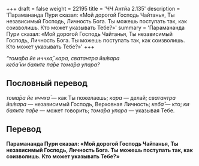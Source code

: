 +++
draft = false
weight = 22195
title = 'ЧЧ Антйа 2.135'
description = 'Парамананда Пури сказал: «Мой дорогой Господь Чайтанья, Ты независимый Господь, Личность Бога. Ты можешь поступать так, как соизволишь. Кто может указывать Тебе?»'
summary = 'Парамананда Пури сказал: «Мой дорогой Господь Чайтанья, Ты независимый Господь, Личность Бога. Ты можешь поступать так, как соизволишь. Кто может указывать Тебе?»'
+++

_“тома̄ра йе иччха̄, кара, сватантра ӣш́вара  
кеба̄ ки балите па̄ре тома̄ра упара?_

## Пословный перевод

_тома̄ра_ _йе_ _иччха̄_ — как Ты пожелаешь; _кара_ — делай; _сватантра_ _ӣш́вара_ — независимый Господь, Верховная Личность; _кеба̄_ — кто; _ки_ _балите_ _па̄ре_ — может говорить; _тома̄ра_ _упара_ — указывая Тебе.

## Перевод

**Парамананда Пури сказал: «Мой дорогой Господь Чайтанья, Ты независимый Господь, Личность Бога. Ты можешь поступать так, как соизволишь. Кто может указывать Тебе?»**
